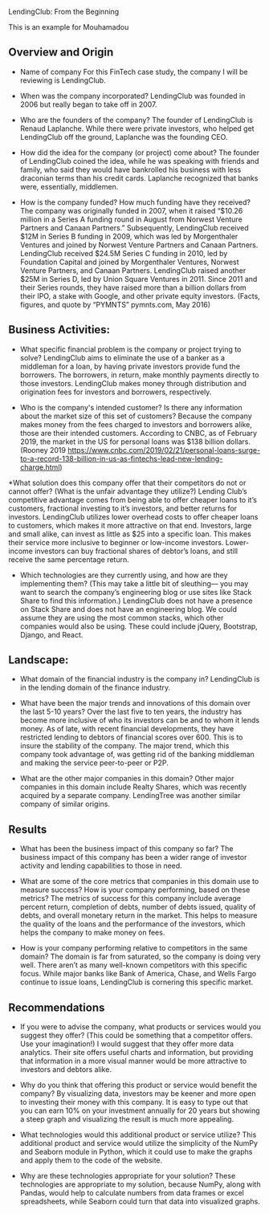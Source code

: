 LendingClub: From the Beginning

This is an example for Mouhamadou

## Overview and Origin

* Name of company
	For this FinTech case study, the company I will be reviewing is LendingClub.

* When was the company incorporated?
	LendingClub was founded in 2006 but really began to take off in 2007.

* Who are the founders of the company?
	The founder of LendingClub is Renaud Laplanche. While there were private investors, who helped get LendingClub off the ground, Laplanche was the founding CEO.

* How did the idea for the company (or project) come about?
	The founder of LendingClub coined the idea, while he was speaking with friends and family, who said they would have bankrolled his business with less draconian terms than his credit cards. Laplanche recognized that banks were, essentially, middlemen.

* How is the company funded? How much funding have they received?
	The company was originally funded in 2007, when it raised “$10.26 million in a Series A funding round in August from Norwest Venture Partners and Canaan Partners.” Subsequently, LendingClub received $12M in Series B funding in 2009, which was led by Morgenthaler Ventures and joined by Norwest Venture Partners and Canaan Partners. LendingClub received $24.5M Series C funding in 2010, led by Foundation Capital and joined by Morgenthaler Ventures, Norwest Venture Partners, and Canaan Partners. LendingClub raised another $25M in Series D, led by Union Square Ventures in 2011. Since 2011 and their Series rounds, they have raised more than a billion dollars from their IPO, a stake with Google, and other private equity investors. (Facts, figures, and quote by “PYMNTS” pymnts.com, May 2016)


## Business Activities:

* What specific financial problem is the company or project trying to solve?
	LendingClub aims to eliminate the use of a banker as a middleman for a loan, by having private investors provide fund the borrowers. The borrowers, in return, make monthly payments directly to those investors. LendingClub makes money through distribution and origination fees for investors and borrowers, respectively. 

* Who is the company's intended customer?  Is there any information about the market size of this set of customers?
	Because the company makes money from the fees charged to investors and borrowers alike, those are their intended customers. According to CNBC, as of February 2019, the market in the US for personal loans was $138 billion dollars. (Rooney 2019 https://www.cnbc.com/2019/02/21/personal-loans-surge-to-a-record-138-billion-in-us-as-fintechs-lead-new-lending-charge.html) 

*What solution does this company offer that their competitors do not or cannot offer? (What is the unfair advantage they utilize?)
	Lending Club’s competitive advantage comes from being able to offer cheaper loans to it’s customers, fractional investing to it’s investors, and better returns for investors. LendingClub utilizes lower overhead costs to offer cheaper loans to customers, which makes it more attractive on that end. Investors, large and small alike, can invest as little as $25 into a specific loan. This makes their service more inclusive to beginner or low-income investors. Lower-income investors can buy fractional shares of debtor’s loans, and still receive the same percentage return.

* Which technologies are they currently using, and how are they implementing them? (This may take a little bit of sleuthing–– you may want to search the company’s engineering blog or use sites like Stack Share to find this information.)
	LendingClub does not have a presence on Stack Share and does not have an engineering blog. We could assume they are using the most common stacks, which other companies would also be using. These could include jQuery, Bootstrap, Django, and React.


## Landscape:

* What domain of the financial industry is the company in?
	LendingClub is in the lending domain of the finance industry.

* What have been the major trends and innovations of this domain over the last 5-10 years?
	Over the last five to ten years, the industry has become more inclusive of who its investors can be and to whom it lends money. As of late, with recent financial developments, they have restricted lending to debtors of financial scores over 600. This is to insure the stability of the company. The major trend, which this company took advantage of, was getting rid of the banking middleman and making the service peer-to-peer or P2P.

* What are the other major companies in this domain?
	Other major companies in this domain include Realty Shares, which was recently acquired by a separate company. LendingTree was another similar company of similar origins.


## Results

* What has been the business impact of this company so far?
	The business impact of this company has been a wider range of investor activity and lending capabilities to those in need.

* What are some of the core metrics that companies in this domain use to measure success? How is your company performing, based on these metrics?
	The metrics of success for this company include average percent return, completion of debts, number of debts issued, quality of debts, and overall monetary return in the market. This helps to measure the quality of the loans and the performance of the investors, which helps the company to make money on fees. 

* How is your company performing relative to competitors in the same domain?
	The domain is far from saturated, so the company is doing very well. There aren’t as many well-known competitors with this specific focus. While major banks like Bank of America, Chase, and Wells Fargo continue to issue loans, LendingClub is cornering this specific market.


## Recommendations

* If you were to advise the company, what products or services would you suggest they offer? (This could be something that a competitor offers. Use your imagination!)
	I would suggest that they offer more data analytics. Their site offers useful charts and information, but providing that information in a more visual manner would be more attractive to investors and debtors alike.

* Why do you think that offering this product or service would benefit the company?
	By visualizing data, investors may be keener and more open to investing their money with this company. It is easy to type out that you can earn 10% on your investment annually for 20 years but showing a steep graph and visualizing the result is much more appealing.

* What technologies would this additional product or service utilize?
	This additional product and service would utilize the simplicity of the NumPy and Seaborn module in Python, which it could use to make the graphs and apply them to the code of the website.

* Why are these technologies appropriate for your solution?
	These technologies are appropriate to my solution, because NumPy, along with Pandas, would help to calculate numbers from data frames or excel spreadsheets, while Seaborn could turn that data into visualized graphs.

